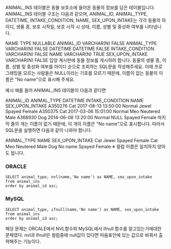 ANIMAL_INS 테이블은 동물 보호소에 들어온 동물의 정보를 담은 테이블입니다. ANIMAL_INS 테이블 구조는 다음과 같으며, ANIMAL_ID, ANIMAL_TYPE, DATETIME, INTAKE_CONDITION, NAME, SEX_UPON_INTAKE는 각각 동물의 아이디, 생물 종, 보호 시작일, 보호 시작 시 상태, 이름, 성별 및 중성화 여부를 나타냅니다.

NAME	TYPE	NULLABLE
ANIMAL_ID	VARCHAR(N)	FALSE
ANIMAL_TYPE	VARCHAR(N)	FALSE
DATETIME	DATETIME	FALSE
INTAKE_CONDITION	VARCHAR(N)	FALSE
NAME	VARCHAR(N)	TRUE
SEX_UPON_INTAKE	VARCHAR(N)	FALSE
입양 게시판에 동물 정보를 게시하려 합니다. 동물의 생물 종, 이름, 성별 및 중성화 여부를 아이디 순으로 조회하는 SQL문을 작성해주세요. 이때 프로그래밍을 모르는 사람들은 NULL이라는 기호를 모르기 때문에, 이름이 없는 동물의 이름은 "No name"으로 표시해 주세요.

예시
예를 들어 ANIMAL_INS 테이블이 다음과 같다면

ANIMAL_ID	ANIMAL_TYPE	DATETIME	INTAKE_CONDITION	NAME	SEX_UPON_INTAKE
A350276	Cat	2017-08-13 13:50:00	Normal	Jewel	Spayed Female
A350375	Cat	2017-03-06 15:01:00	Normal	Meo	Neutered Male
A368930	Dog	2014-06-08 13:20:00	Normal	NULL	Spayed Female
마지막 줄의 개는 이름이 없기 때문에, 이 개의 이름은 "No name"으로 표시합니다. 따라서 SQL문을 실행하면 다음과 같이 나와야 합니다.

ANIMAL_TYPE	NAME	SEX_UPON_INTAKE
Cat	Jewel	Spayed Female
Cat	Meo	Neutered Male
Dog	No name	Spayed Female
※ 컬럼 이름은 일치하지 않아도 됩니다.


### ORACLE
```Oracle
SELECT animal_type, nvl(name,'No name') as NAME, sex_upon_intake
from animal_ins
order by animal_id asc;
```

### MySQL
```MySQL
SELECT animal_type, ifnull(name,'No name') as NAME, sex_upon_intake
from animal_ins
order by animal_id asc;
```

해당 문제는 ORCALE에서 NVL함수와 MySQL에서 ifnull 함수를 알고있는가에대한 문제였다.
nvl과 ifnull은 컬럼중에 null값이 있다면 따옴표안에 있는 값으로 바꿔서 출력해주는 기능이다.
